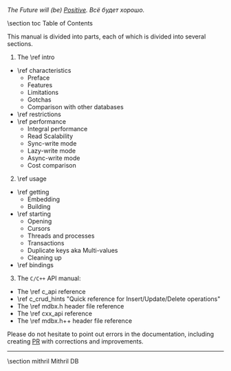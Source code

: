 
_The Future will (be) [Positive](https://www.ptsecurity.com). Всё будет хорошо._

\section toc Table of Contents

This manual is divided into parts,
each of which is divided into several sections.

1. The \ref intro
  - \ref characteristics
    - Preface
    - Features
    - Limitations
    - Gotchas
    - Comparison with other databases
  - \ref restrictions
  - \ref performance
    - Integral performance
    - Read Scalability
    - Sync-write mode
    - Lazy-write mode
    - Async-write mode
    - Cost comparison
2. \ref usage
  - \ref getting
    - Embedding
    - Building
  - \ref starting
    - Opening
    - Cursors
    - Threads and processes
    - Transactions
    - Duplicate keys aka Multi-values
    - Cleaning up
  - \ref bindings

3. The `C/C++` API manual:
  - The \ref c_api reference
  - \ref c_crud_hints "Quick reference for Insert/Update/Delete operations"
  - The \ref mdbx.h header file reference
  - The \ref cxx_api reference
  - The \ref mdbx.h++ header file reference

Please do not hesitate to point out errors in the documentation,
including creating [PR](https://help.github.com/en/github/collaborating-with-issues-and-pull-requests/proposing-changes-to-your-work-with-pull-requests) with corrections and improvements.

---

\section mithril Mithril DB
